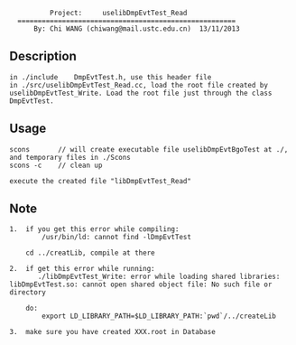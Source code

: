 
              Project:     uselibDmpEvtTest_Read
      ======================================================
          By: Chi WANG (chiwang@mail.ustc.edu.cn)  13/11/2013

Description
--------------

    in ./include    DmpEvtTest.h, use this header file
    in ./src/uselibDmpEvtTest_Read.cc, load the root file created by uselibDmpEvtTest_Write. Load the root file just through the class DmpEvtTest.


Usage
--------------

    scons       // will create executable file uselibDmpEvtBgoTest at ./, and temporary files in ./Scons
    scons -c    // clean up

    execute the created file "libDmpEvtTest_Read"


Note
-----

    1.  if you get this error while compiling:
            /usr/bin/ld: cannot find -lDmpEvtTest

        cd ../creatLib, compile at there

    2.  if get this error while running:
           ./libDmpEvtTest_Write: error while loading shared libraries: libDmpEvtTest.so: cannot open shared object file: No such file or directory 

        do:
            export LD_LIBRARY_PATH=$LD_LIBRARY_PATH:`pwd`/../createLib

    3.  make sure you have created XXX.root in Database



